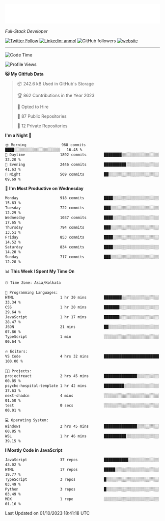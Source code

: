 <!-- START:readme-typing -->
<img src="readme-typing.svg" />
<!-- END:readme-typing -->

<p><em>Full-Stack Developer</em></p>

[![Twitter Follow](https://img.shields.io/twitter/follow/tonalmathew?style=flat)](https://twitter.com/intent/follow?screen_name=tonalmathew)
[![Linkedin: anmol](https://img.shields.io/badge/tonal-mathew?style=flat-square&logo=Linkedin&logoColor=white&link=https://www.linkedin.com/in/tonal-mathew/)](https://www.linkedin.com/in/tonal-mathew/)
![GitHub followers](https://img.shields.io/github/followers/tonalmathew?label=Follow&style=social)
[![website](https://img.shields.io/badge/Website-46a2f1.svg?&style=flat-square&logo=Google-Chrome&logoColor=white&link=http://tonalmathew.github.io/)](http://tonalmathew.github.io/)

---
<!--START_SECTION:waka-->
![Code Time](http://img.shields.io/badge/Code%20Time-1%2C189%20hrs%2054%20mins-blue)

![Profile Views](http://img.shields.io/badge/Profile%20Views-1-blue)

**🐱 My GitHub Data** 

> 📦 242.6 kB Used in GitHub's Storage 
 > 
> 🏆 862 Contributions in the Year 2023
 > 
> 💼 Opted to Hire
 > 
> 📜 87 Public Repositories 
 > 
> 🔑 12 Private Repositories 
 > 
**I'm a Night 🦉** 

```text
🌞 Morning                968 commits         ████░░░░░░░░░░░░░░░░░░░░░   16.48 % 
🌆 Daytime                1892 commits        ████████░░░░░░░░░░░░░░░░░   32.20 % 
🌃 Evening                2446 commits        ██████████░░░░░░░░░░░░░░░   41.63 % 
🌙 Night                  569 commits         ██░░░░░░░░░░░░░░░░░░░░░░░   09.69 % 
```
📅 **I'm Most Productive on Wednesday** 

```text
Monday                   918 commits         ████░░░░░░░░░░░░░░░░░░░░░   15.63 % 
Tuesday                  722 commits         ███░░░░░░░░░░░░░░░░░░░░░░   12.29 % 
Wednesday                1037 commits        ████░░░░░░░░░░░░░░░░░░░░░   17.65 % 
Thursday                 794 commits         ███░░░░░░░░░░░░░░░░░░░░░░   13.51 % 
Friday                   853 commits         ████░░░░░░░░░░░░░░░░░░░░░   14.52 % 
Saturday                 834 commits         ████░░░░░░░░░░░░░░░░░░░░░   14.20 % 
Sunday                   717 commits         ███░░░░░░░░░░░░░░░░░░░░░░   12.20 % 
```


📊 **This Week I Spent My Time On** 

```text
🕑︎ Time Zone: Asia/Kolkata

💬 Programming Languages: 
HTML                     1 hr 30 mins        ████████░░░░░░░░░░░░░░░░░   33.34 % 
CSS                      1 hr 20 mins        ███████░░░░░░░░░░░░░░░░░░   29.64 % 
JavaScript               1 hr 17 mins        ███████░░░░░░░░░░░░░░░░░░   28.47 % 
JSON                     21 mins             ██░░░░░░░░░░░░░░░░░░░░░░░   07.86 % 
TypeScript               1 min               ░░░░░░░░░░░░░░░░░░░░░░░░░   00.64 % 

🔥 Editors: 
VS Code                  4 hrs 32 mins       █████████████████████████   100.00 % 

🐱‍💻 Projects: 
projectreact             2 hrs 45 mins       ███████████████░░░░░░░░░░   60.85 % 
psycho-hospital-template 1 hr 42 mins        █████████░░░░░░░░░░░░░░░░   37.63 % 
next-shadcn              4 mins              ░░░░░░░░░░░░░░░░░░░░░░░░░   01.50 % 
test                     0 secs              ░░░░░░░░░░░░░░░░░░░░░░░░░   00.01 % 

💻 Operating System: 
Windows                  2 hrs 45 mins       ███████████████░░░░░░░░░░   60.85 % 
WSL                      1 hr 46 mins        ██████████░░░░░░░░░░░░░░░   39.15 % 
```

**I Mostly Code in JavaScript** 

```text
JavaScript               37 repos            ███████████░░░░░░░░░░░░░░   43.02 % 
HTML                     17 repos            █████░░░░░░░░░░░░░░░░░░░░   19.77 % 
TypeScript               3 repos             █░░░░░░░░░░░░░░░░░░░░░░░░   03.49 % 
Python                   3 repos             █░░░░░░░░░░░░░░░░░░░░░░░░   03.49 % 
MDX                      1 repo              ░░░░░░░░░░░░░░░░░░░░░░░░░   01.16 % 
```




 Last Updated on 01/10/2023 18:41:18 UTC
<!--END_SECTION:waka-->
